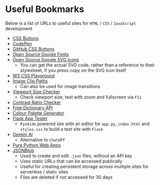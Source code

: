 # Useful Bookmarks
Below is a list of URLs to useful sites for `HTML` / `CSS` / `JavaScript` development
- [CSS Buttons](https://getcssscan.com/css-buttons-examples)
- [CodePen](https://codepen.io/)
- [GitHub CSS Buttons](https://buttons.github.io/)
- [Open Source Google Fonts](https://fonts.google.com/)
- [Open Source Google SVG Icons](https://fonts.google.com/icons)
    - You can get the actual SVG code, rather than a reference to their stylesheet, if you press copy on the SVG icon itself
- [W3 CSS Playground](https://www.w3schools.com/cssref/playdemo.php?filename=playcss_accent-color)
- [Image Clip Paths](https://bennettfeely.com/clippy/)
    - Can also be used for image transitions
- [Viewport Size Checker](https://whatismyviewport.com/)
    - Check viewport size, test with zoom and fullscreen via `F11`
- [Contrast Ratio Checker](https://webaim.org/resources/contrastchecker)
- [Free Dictionary API](https://dictionaryapi.dev/)
- [Colour Palette Generator](https://coolors.co/)
- [Flask App Tester](https://sippycup.app/)
    - `Pyodide` powered site with an editor for `app.py`, `index.html` and `styles.css` to build a test site with `Flask`
- [Gemini AI](https://gemini.google.com/app)
    - Alternative to `ChatGPT`
- [Pure Python Web Apps](https://anvil.works/)
- [JSONBlob](https://jsonblob.com/api)
    - Used to create and edit `.json` files, without an API key
    - Uses static URLs that can be accessed publically
    - Useful for creating persistent storage across multiple sites for serverless / static sites
    - Files are deleted if not accessed for 30 days